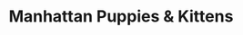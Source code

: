 ---
title: "Manhattan Puppies & Kittens"
url: /new-york/manhattan-puppies-und-kittens/
shop: Tiere
---